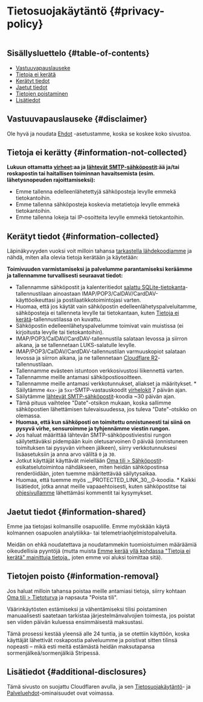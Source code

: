 # Tietosuojakäytäntö {#privacy-policy}

<img loading="lazy" src="/img/articles/privacy.webp" alt="" class="rounded-lg" />

## Sisällysluettelo {#table-of-contents}

* [Vastuuvapauslauseke](#disclaimer)
* [Tietoja ei kerätä](#information-not-collected)
* [Kerätyt tiedot](#information-collected)
* [Jaetut tiedot](#information-shared)
* [Tietojen poistaminen](#information-removal)
* [Lisätiedot](#additional-disclosures)

## Vastuuvapauslauseke {#disclaimer}

Ole hyvä ja noudata [Ehdot](/terms) -asetustamme, koska se koskee koko sivustoa.

## Tietoja ei kerätty {#information-not-collected}

**Lukuun ottamatta [virheet](/faq#do-you-store-error-logs):aa ja [lähtevät SMTP-sähköpostit](/faq#do-you-support-sending-email-with-smtp):ää ja/tai roskapostin tai haitallisen toiminnan havaitsemista (esim. lähetysnopeuden rajoittamiseksi):**

* Emme tallenna edelleenlähetettyjä sähköposteja levylle emmekä tietokantoihin.
* Emme tallenna sähköposteja koskevia metatietoja levylle emmekä tietokantoihin.
* Emme tallenna lokeja tai IP-osoitteita levylle emmekä tietokantoihin.

## Kerätyt tiedot {#information-collected}

Läpinäkyvyyden vuoksi voit milloin tahansa <a href="https://github.com/forwardemail" target="_blank" rel="noopener noreferrer">tarkastella lähdekoodiamme</a> ja nähdä, miten alla olevia tietoja kerätään ja käytetään:

**Toimivuuden varmistamiseksi ja palvelumme parantamiseksi keräämme ja tallennamme turvallisesti seuraavat tiedot:**

* Tallennamme sähköpostit ja kalenteritiedot [salattu SQLite-tietokanta](/blog/docs/best-quantum-safe-encrypted-email-service)-tallennustilaan ainoastaan IMAP/POP3/CalDAV/CardDAV-käyttöoikeuttasi ja postilaatikkotoimintojasi varten.
* Huomaa, että jos käytät vain sähköpostin edelleenlähetyspalveluitamme, sähköposteja ei tallenneta levylle tai tietokantaan, kuten [Tietoja ei kerätä](#information-not-collected)-tallennustilassa on kuvattu.
* Sähköpostin edelleenlähetyspalvelumme toimivat vain muistissa (ei kirjoitusta levylle tai tietokantoihin).
* IMAP/POP3/CalDAV/CardDAV-tallennustila salataan levossa ja siirron aikana, ja se tallennetaan LUKS-salatulle levylle.
* IMAP/POP3/CalDAV/CardDAV-tallennustilan varmuuskopiot salataan levossa ja siirron aikana, ja ne tallennetaan [Cloudflare R2](https://www.cloudflare.com/developer-platform/r2/)-tallennustilaan.
* Tallennamme evästeen istuntoon verkkosivustosi liikennettä varten.
* Tallennamme meille antamasi sähköpostiosoitteen.
* Tallennamme meille antamasi verkkotunnukset, aliakset ja määritykset. * Säilytämme `4xx`- ja `5xx`-SMTP-vastauskoodit [virhelokit](/faq#do-you-store-error-logs) 7 päivän ajan.
* Säilytämme [lähtevät SMTP-sähköpostit](/faq#do-you-support-sending-email-with-smtp)-koodia ~30 päivän ajan.
* Tämä pituus vaihtelee "Date"-otsikon mukaan, koska sallimme sähköpostien lähettämisen tulevaisuudessa, jos tuleva "Date"-otsikko on olemassa.
* **Huomaa, että kun sähköposti on toimitettu onnistuneesti tai siinä on pysyvä virhe, sensuroimme ja tyhjennämme viestin rungon.**
* Jos haluat määrittää lähtevän SMTP-sähköpostiviestisi rungon säilytettäväksi pidempään kuin oletusarvoinen 0 päivää (onnistuneen toimituksen tai pysyvän virheen jälkeen), siirry verkkotunnuksesi lisäasetuksiin ja anna arvo väliltä `0` ja `30`.
* Jotkut käyttäjät käyttävät mielellään [Oma tili > Sähköpostit](/my-account/emails)-esikatselutoimintoa nähdäkseen, miten heidän sähköpostinsa renderöidään, joten tuemme määritettävää säilytysaikaa.
* Huomaa, että tuemme myös __PROTECTED_LINK_30__0-koodia. * Kaikki lisätiedot, jotka annat meille vapaaehtoisesti, kuten sähköpostitse tai <a href="/help">ohjesivullamme</a> lähettämäsi kommentit tai kysymykset.

## Jaetut tiedot {#information-shared}

Emme jaa tietojasi kolmansille osapuolille. Emme myöskään käytä kolmannen osapuolen analytiikka- tai telemetriaohjelmistopalveluita.

Meidän on ehkä noudatettava ja noudatammekin tuomioistuimen määräämiä oikeudellisia pyyntöjä (mutta muista [Emme kerää yllä kohdassa "Tietoja ei kerätä" mainittuja tietoja.](#information-not-collected), joten emme voi aluksi toimittaa sitä).

## Tietojen poisto {#information-removal}

Jos haluat milloin tahansa poistaa meille antamiasi tietoja, siirry kohtaan <a href="/my-account/security">Oma tili > Tietoturva</a> ja napsauta "Poista tili".

Väärinkäytösten estämiseksi ja vähentämiseksi tilisi poistaminen manuaalisesti saatetaan tarkistaa järjestelmänvalvojien toimesta, jos poistat sen viiden päivän kuluessa ensimmäisestä maksustasi.

Tämä prosessi kestää yleensä alle 24 tuntia, ja se otettiin käyttöön, koska käyttäjät lähettivät roskapostia palveluumme ja poistivat sitten tilinsä nopeasti – mikä esti meitä estämästä heidän maksutapansa sormenjälkeä/sormenjälkiä Stripessä.

## Lisätiedot {#additional-disclosures}

Tämä sivusto on suojattu Cloudflaren avulla, ja sen [Tietosuojakäytäntö](https://www.cloudflare.com/privacypolicy/)- ja [Palveluehdot](https://www.cloudflare.com/website-terms/)-ominaisuudet ovat voimassa.
